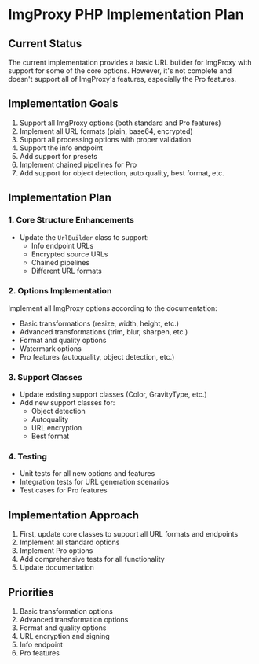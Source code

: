 # ImgProxy PHP Implementation Plan

## Current Status
The current implementation provides a basic URL builder for ImgProxy with support for some of the core options. However, it's not complete and doesn't support all of ImgProxy's features, especially the Pro features.

## Implementation Goals
1. Support all ImgProxy options (both standard and Pro features)
2. Implement all URL formats (plain, base64, encrypted)
3. Support all processing options with proper validation
4. Support the info endpoint
5. Add support for presets
6. Implement chained pipelines for Pro
7. Add support for object detection, auto quality, best format, etc.

## Implementation Plan

### 1. Core Structure Enhancements
- Update the `UrlBuilder` class to support:
  - Info endpoint URLs
  - Encrypted source URLs
  - Chained pipelines
  - Different URL formats

### 2. Options Implementation
Implement all ImgProxy options according to the documentation:
- Basic transformations (resize, width, height, etc.)
- Advanced transformations (trim, blur, sharpen, etc.)
- Format and quality options
- Watermark options
- Pro features (autoquality, object detection, etc.)

### 3. Support Classes
- Update existing support classes (Color, GravityType, etc.)
- Add new support classes for:
  - Object detection
  - Autoquality
  - URL encryption
  - Best format

### 4. Testing
- Unit tests for all new options and features
- Integration tests for URL generation scenarios
- Test cases for Pro features

## Implementation Approach
1. First, update core classes to support all URL formats and endpoints
2. Implement all standard options
3. Implement Pro options
4. Add comprehensive tests for all functionality
5. Update documentation

## Priorities
1. Basic transformation options
2. Advanced transformation options
3. Format and quality options
4. URL encryption and signing
5. Info endpoint
6. Pro features